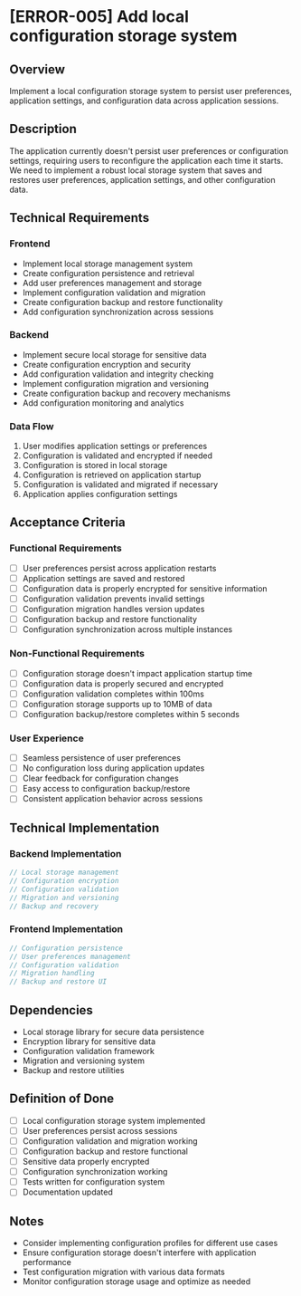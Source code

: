 # [ERROR-005] Add local configuration storage system

## Overview

Implement a local configuration storage system to persist user preferences, application settings, and configuration data across application sessions.

## Description

The application currently doesn't persist user preferences or configuration settings, requiring users to reconfigure the application each time it starts. We need to implement a robust local storage system that saves and restores user preferences, application settings, and other configuration data.

## Technical Requirements

### Frontend

- Implement local storage management system
- Create configuration persistence and retrieval
- Add user preferences management and storage
- Implement configuration validation and migration
- Create configuration backup and restore functionality
- Add configuration synchronization across sessions

### Backend

- Implement secure local storage for sensitive data
- Create configuration encryption and security
- Add configuration validation and integrity checking
- Implement configuration migration and versioning
- Create configuration backup and recovery mechanisms
- Add configuration monitoring and analytics

### Data Flow

1. User modifies application settings or preferences
2. Configuration is validated and encrypted if needed
3. Configuration is stored in local storage
4. Configuration is retrieved on application startup
5. Configuration is validated and migrated if necessary
6. Application applies configuration settings

## Acceptance Criteria

### Functional Requirements

- [ ] User preferences persist across application restarts
- [ ] Application settings are saved and restored
- [ ] Configuration data is properly encrypted for sensitive information
- [ ] Configuration validation prevents invalid settings
- [ ] Configuration migration handles version updates
- [ ] Configuration backup and restore functionality
- [ ] Configuration synchronization across multiple instances

### Non-Functional Requirements

- [ ] Configuration storage doesn't impact application startup time
- [ ] Configuration data is properly secured and encrypted
- [ ] Configuration validation completes within 100ms
- [ ] Configuration storage supports up to 10MB of data
- [ ] Configuration backup/restore completes within 5 seconds

### User Experience

- [ ] Seamless persistence of user preferences
- [ ] No configuration loss during application updates
- [ ] Clear feedback for configuration changes
- [ ] Easy access to configuration backup/restore
- [ ] Consistent application behavior across sessions

## Technical Implementation

### Backend Implementation

```rust
// Local storage management
// Configuration encryption
// Configuration validation
// Migration and versioning
// Backup and recovery
```

### Frontend Implementation

```typescript
// Configuration persistence
// User preferences management
// Configuration validation
// Migration handling
// Backup and restore UI
```

## Dependencies

- Local storage library for secure data persistence
- Encryption library for sensitive data
- Configuration validation framework
- Migration and versioning system
- Backup and restore utilities

## Definition of Done

- [ ] Local configuration storage system implemented
- [ ] User preferences persist across sessions
- [ ] Configuration validation and migration working
- [ ] Configuration backup and restore functional
- [ ] Sensitive data properly encrypted
- [ ] Configuration synchronization working
- [ ] Tests written for configuration system
- [ ] Documentation updated

## Notes

- Consider implementing configuration profiles for different use cases
- Ensure configuration storage doesn't interfere with application performance
- Test configuration migration with various data formats
- Monitor configuration storage usage and optimize as needed
